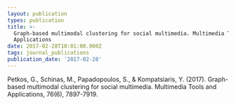 ```yaml
---
layout: publication
types: publication
title: >-
  Graph-based multimodal clustering for social multimedia. Multimedia Tools and
  Applications
date: 2017-02-28T10:01:00.000Z
tags: journal_publications
publication_date: '2017-02-28'
---
```

Petkos, G., Schinas, M., Papadopoulos, S., & Kompatsiaris, Y. (2017). Graph-based multimodal clustering for social multimedia. Multimedia Tools and Applications, 76(6), 7897-7919.
